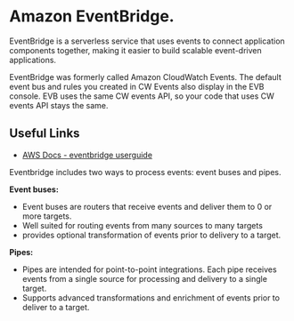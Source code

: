 # Amazon EventBridge.

EventBridge is a serverless service that uses events to connect application components
together, making it easier to build scalable event-driven applications.

EventBridge was formerly called Amazon CloudWatch Events. The default event bus and
rules you created in CW Events also display in the EVB console. EVB uses the same
CW events API, so your code that uses CW events API stays the same.


## Useful Links
* [AWS Docs - eventbridge userguide](https://docs.aws.amazon.com/eventbridge/latest/userguide/eb-what-is.html)


Eventbridge includes two ways to process events: event buses and pipes.


**Event buses:**
* Event buses are routers that receive events and deliver them to 0 or more targets.
* Well suited for routing events from many sources to many targets
* provides optional transformation of events prior to delivery to a target.


**Pipes:**
* Pipes are intended for point-to-point integrations. Each pipe receives events
  from a single source for processing and delivery to a single target.
* Supports advanced transformations and enrichment of events prior to deliver
  to a target.



